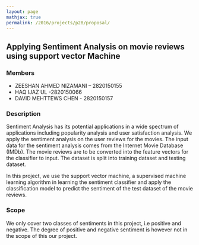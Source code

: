```yaml
---
layout: page
mathjax: true
permalink: /2016/projects/p28/proposal/
---
```


## Applying Sentiment Analysis on movie reviews using support vector Machine

### Members 

- ZEESHAN AHMED NIZAMANI – 2820150155
- HAQ IJAZ UL -2820150066 
- DAVID MEHTTEWS CHEN - 2820150157

### Description

Sentiment Analysis has its potential applications in a wide spectrum of applications including popularity analysis and user satisfaction analysis.
We apply the sentiment analysis on the user reviews for the movies. The input data for the sentiment analysis comes from the Internet Movie Database (IMDb). The movie reviews are to be converted into the feature vectors for the classifier to input. The dataset is split into training dataset and testing dataset.

In this project, we use the support vector machine, a supervised machine learning algorithm in learning the sentiment classifier and apply the classification model to predict the sentiment of the test dataset of the movie reviews.

### Scope

We only cover two classes of sentiments in this project, i.e positive and negative. The degree of positive and negative sentiment is however not in the scope of this our project.
